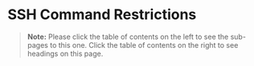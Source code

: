 [title]: # (SSH Command Restrictions)
[tags]: # (Networking,ssh,command restrictions)
[priority]: # (1000)

# SSH Command Restrictions

> **Note:** Please click the table of contents on the left to see the sub-pages to this one. Click the table of contents on the right to see headings on this page.

